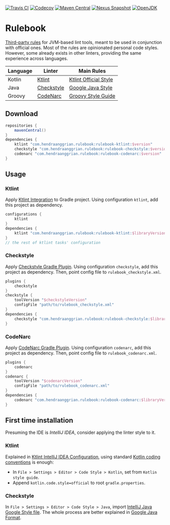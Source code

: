 [![Travis CI](https://img.shields.io/travis/com/hendraanggrian/rulebook)](https://travis-ci.com/github/hendraanggrian/rulebook/)
[![Codecov](https://img.shields.io/codecov/c/github/hendraanggrian/rulebook)](https://codecov.io/gh/hendraanggrian/rulebook/)
[![Maven Central](https://img.shields.io/maven-central/v/com.hendraanggrian.rulebook/rulebook-ktlint)](https://repo1.maven.org/maven2/com/hendraanggrian/rulebook/rulebook-ktlint/)
[![Nexus Snapshot](https://img.shields.io/nexus/s/com.hendraanggrian.rulebook/rulebook-ktlint?server=https%3A%2F%2Fs01.oss.sonatype.org)](https://s01.oss.sonatype.org/content/repositories/snapshots/com/hendraanggrian/rulebook/rulebook-ktlint/)
[![OpenJDK](https://img.shields.io/badge/jdk-1.8%2B-informational)](https://openjdk.java.net/projects/jdk8/)

# Rulebook

[Third-party rules](https://github.com/hendraanggrian/rulebook/wiki/) for
JVM-based lint tools, meant to be used in  conjunction with official ones. Most
of the rules are opinionated personal code styles. However, some already exists
in other linters, providing the same experience across languages.

| Language | Linter | Main Rules |
| --- | --- | --- |
| Kotlin | [Ktlint](https://pinterest.github.io/ktlint/) | [Ktlint Official Style](https://pinterest.github.io/ktlint/1.0.1/rules/code-styles/) |
| Java | [Checkstyle](https://checkstyle.org/) | [Google Java Style](https://google.github.io/styleguide/javaguide.html) |
| Groovy | [CodeNarc](https://codenarc.org/) | [Groovy Style Guide](https://groovy-lang.org/style-guide.html) |

## Download

```gradle
repositories {
    mavenCentral()
}
dependencies {
    ktlint "com.hendraanggrian.rulebook:rulebook-ktlint:$version"
    checkstyle "com.hendraanggrian.rulebook:rulebook-checkstyle:$version"
    codenarc "com.hendraanggrian.rulebook:rulebook-codenarc:$version"
}
```

## Usage

### Ktlint

Apply [Ktlint Integration](https://pinterest.github.io/ktlint/0.49.1/install/integrations/#custom-gradle-integration)
to Gradle project. Using configuration `ktlint`, add this project as dependency.

```gradle
configurations {
    ktlint
}
dependencies {
    ktlint "com.hendraanggrian.rulebook:rulebook-ktlint:$libraryVersion"
}
// the rest of ktlint tasks' configuration
```

### Checkstyle

Apply [Checkstyle Gradle Plugin](https://docs.gradle.org/current/userguide/checkstyle_plugin.html).
Using configuration `checkstyle`, add this project as dependency. Then, point
config file to `rulebook_checkstyle.xml`.

```gradle
plugins {
    checkstyle
}
checkstyle {
    toolVersion "$checkstyleVersion"
    configFile "path/to/rulebook_checkstyle.xml"
}
dependencies {
    checkstyle "com.hendraanggrian.rulebook:rulebook-checkstyle:$libraryVersion"
}
```

### CodeNarc

Apply [CodeNarc Gradle Plugin](https://docs.gradle.org/current/userguide/codenarc_plugin.html).
Using configuration `codenarc`, add this project as dependency. Then, point
config file to `rulebook_codenarc.xml`.

```gradle
plugins {
    codenarc
}
codenarc {
    toolVersion "$codenarcVersion"
    configFile "path/to/rulebook_codenarc.xml"
}
dependencies {
    codenarc "com.hendraanggrian.rulebook:rulebook-codenarc:$libraryVersion"
}
```

## First time installation

Presuming the IDE is *IntelliJ IDEA*, consider applying the linter style to it.

### Ktlint

Explained in [Ktlint IntelliJ IDEA Configuration](https://pinterest.github.io/ktlint/0.49.1/rules/configuration-intellij-idea/),
using standard [Kotlin coding conventions](https://kotlinlang.org/docs/coding-conventions.html)
is enough:

- In `File > Settings > Editor > Code Style > Kotlin`, set from
  `Kotlin style guide`.
- Append `kotlin.code.style=official` to root `gradle.properties`.

### Checkstyle

In `File > Settings > Editor > Code Style > Java`, import
[IntelliJ Java Google Style file](https://raw.githubusercontent.com/google/styleguide/gh-pages/intellij-java-google-style.xml).
The whole process are better explained in [Google Java Format](https://github.com/google/google-java-format/).
